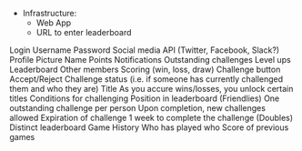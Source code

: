* Infrastructure:
  * Web App
  * URL to enter leaderboard

Login
    Username
    Password
    Social media API (Twitter, Facebook, Slack?)
Profile
    Picture
    Name
    Points
    Notifications
        Outstanding challenges
        Level ups
Leaderboard
    Other members
    Scoring (win, loss, draw)
    Challenge button
        Accept/Reject
    Challenge status (i.e. if someone has currently challenged them and who they are)
    Title
        As you accure wins/losses, you unlock certain titles
Conditions for challenging
    Position in leaderboard
    (Friendlies)
    One outstanding challenge per person
        Upon completion, new challenges allowed
    Expiration of challenge
        1 week to complete the challenge
    (Doubles)
        Distinct leaderboard
Game History
    Who has played who
    Score of previous games